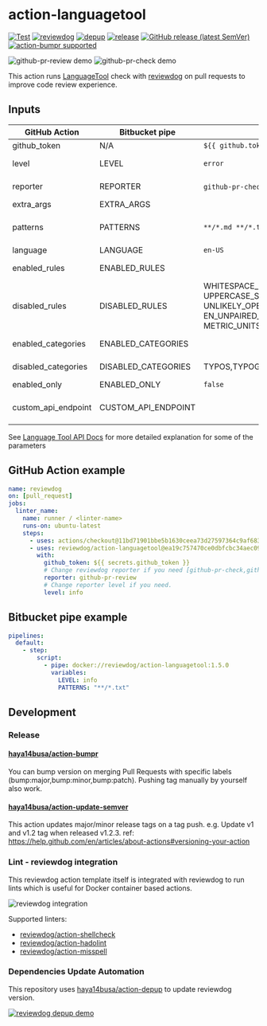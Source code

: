 # action-languagetool

[![Test](https://github.com/reviewdog/action-languagetool/workflows/Test/badge.svg)](https://github.com/reviewdog/action-languagetool/actions?query=workflow%3ATest)
[![reviewdog](https://github.com/reviewdog/action-languagetool/workflows/reviewdog/badge.svg)](https://github.com/reviewdog/action-languagetool/actions?query=workflow%3Areviewdog)
[![depup](https://github.com/reviewdog/action-languagetool/workflows/depup/badge.svg)](https://github.com/reviewdog/action-languagetool/actions?query=workflow%3Adepup)
[![release](https://github.com/reviewdog/action-languagetool/workflows/release/badge.svg)](https://github.com/reviewdog/action-languagetool/actions?query=workflow%3Arelease)
[![GitHub release (latest SemVer)](https://img.shields.io/github/v/release/reviewdog/action-languagetool?logo=github&sort=semver)](https://github.com/reviewdog/action-languagetool/releases)
[![action-bumpr supported](https://img.shields.io/badge/bumpr-supported-ff69b4?logo=github&link=https://github.com/haya14busa/action-bumpr)](https://github.com/haya14busa/action-bumpr)

![github-pr-review demo](https://user-images.githubusercontent.com/3797062/74084817-31e7ce80-4ab6-11ea-9d7f-621a9861148c.png)
![github-pr-check demo](https://user-images.githubusercontent.com/3797062/74084838-5ba0f580-4ab6-11ea-85fa-0944ff7709b5.png)

This action runs [LanguageTool](https://github.com/languagetool-org/languagetool) check with [reviewdog](https://github.com/reviewdog/reviewdog) on pull requests to improve code review experience.

## Inputs

| GitHub Action       | Bitbucket pipe      | Default                                                                                                                                                                                                                                                                                                        | Description                                                                     |
|---------------------|---------------------|----------------------------------------------------------------------------------------------------------------------------------------------------------------------------------------------------------------------------------------------------------------------------------------------------------------|---------------------------------------------------------------------------------|
| github_token        | N/A                 | `${{ github.token }}`                                                                                                                                                                                                                                                                                          | GITHUB_TOKEN                                                                    |
| level               | LEVEL               | `error`                                                                                                                                                                                                                                                                                                        | Report level for reviewdog [info,warning,error]                                 |
| reporter            | REPORTER            | `github-pr-check`/`bitbucket-code-report`                                                                                                                                                                                                                                                                      | Reporter of reviewdog command [github-pr-check,github-pr-review]                |
| extra_args          | EXTRA_ARGS          |                                                                                                                                                                                                                                                                                                                | Add additional reviewdog cli args                                               |
| patterns            | PATTERNS            | `**/*.md **/*.txt'`                                                                                                                                                                                                                                                                                            | Space separated target file glob patterns. https://github.com/haya14busa/ghglob |
| language            | LANGUAGE            | `en-US`                                                                                                                                                                                                                                                                                                        | `language` of LanguageTool                                                      |
| enabled_rules       | ENABLED_RULES       |                                                                                                                                                                                                                                                                                                                | Comma separated `enabledRules` of LanguageTool                                  |
| disabled_rules      | DISABLED_RULES      | WHITESPACE_RULE,EN_QUOTES,DASH_RULE,WORD_CONTAINS_UNDERSCORE, UPPERCASE_SENTENCE_START,ARROWS,COMMA_PARENTHESIS_WHITESPACE, UNLIKELY_OPENING_PUNCTUATION,SENTENCE_WHITESPACE,CURRENCY, EN_UNPAIRED_BRACKETS,PHRASE_REPETITION,PUNCTUATION_PARAGRAPH_END, METRIC_UNITS_EN_US,ENGLISH_WORD_REPEAT_BEGINNING_RULE | Comma separated `disabledRules` of LanguageTool                                 |
| enabled_categories  | ENABLED_CATEGORIES  |                                                                                                                                                                                                                                                                                                                | Comma separated `enabledCategories` of LanguageTool                             |
| disabled_categories | DISABLED_CATEGORIES | TYPOS,TYPOGRAPHY                                                                                                                                                                                                                                                                                               | Comma separated `disabledCategories` of LanguageTool                            |
| enabled_only        | ENABLED_ONLY        | `false`                                                                                                                                                                                                                                                                                                        | `enabledOnly` of LanguageTool                                                   |
| custom_api_endpoint | CUSTOM_API_ENDPOINT |                                                                                                                                                                                                                                                                                                                | Custom API endpoint of LanguageTool server. e.g. https://languagetool.org/api    |

See [Language Tool API Docs](https://languagetool.org/http-api/swagger-ui/#!/default/post_check) for more detailed
explanation for some of the parameters

## GitHub Action example

```yaml
name: reviewdog
on: [pull_request]
jobs:
  linter_name:
    name: runner / <linter-name>
    runs-on: ubuntu-latest
    steps:
      - uses: actions/checkout@11bd71901bbe5b1630ceea73d27597364c9af683 # v4.2.2
      - uses: reviewdog/action-languagetool@ea19c757470ce0dbfcbc34aec090317cef1ff0b5 # v1.22.0
        with:
          github_token: ${{ secrets.github_token }}
          # Change reviewdog reporter if you need [github-pr-check,github-check,github-pr-review].
          reporter: github-pr-review
          # Change reporter level if you need.
          level: info
```

## Bitbucket pipe example

```yaml
pipelines:
  default:
    - step:
        script:
          - pipe: docker://reviewdog/action-languagetool:1.5.0
            variables:
              LEVEL: info
              PATTERNS: "**/*.txt"
```

## Development

### Release

#### [haya14busa/action-bumpr](https://github.com/haya14busa/action-bumpr)
You can bump version on merging Pull Requests with specific labels (bump:major,bump:minor,bump:patch).
Pushing tag manually by yourself also work.

#### [haya14busa/action-update-semver](https://github.com/haya14busa/action-update-semver)

This action updates major/minor release tags on a tag push. e.g. Update v1 and v1.2 tag when released v1.2.3.
ref: https://help.github.com/en/articles/about-actions#versioning-your-action

### Lint - reviewdog integration

This reviewdog action template itself is integrated with reviewdog to run lints
which is useful for Docker container based actions.

![reviewdog integration](https://user-images.githubusercontent.com/3797062/72735107-7fbb9600-3bde-11ea-8087-12af76e7ee6f.png)

Supported linters:

- [reviewdog/action-shellcheck](https://github.com/reviewdog/action-shellcheck)
- [reviewdog/action-hadolint](https://github.com/reviewdog/action-hadolint)
- [reviewdog/action-misspell](https://github.com/reviewdog/action-misspell)

### Dependencies Update Automation
This repository uses [haya14busa/action-depup](https://github.com/haya14busa/action-depup) to update
reviewdog version.

[![reviewdog depup demo](https://user-images.githubusercontent.com/3797062/73154254-170e7500-411a-11ea-8211-912e9de7c936.png)](https://github.com/reviewdog/action-template/pull/6)

